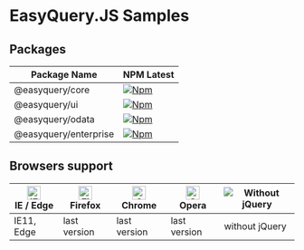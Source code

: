 # EasyQuery.JS Samples

## Packages
|Package Name|NPM Latest|
|---|---|
|@easyquery/core|[![Npm](https://img.shields.io/npm/v/@easyquery/core/latest)](https://www.npmjs.com/package/@easyquery/core)|
|@easyquery/ui|[![Npm](https://img.shields.io/npm/v/@easyquery/ui/latest)](https://www.npmjs.com/package/@easyquery/ui)|
|@easyquery/odata|[![Npm](https://img.shields.io/npm/v/@easyquery/odata/latest)](https://www.npmjs.com/package/@easyquery/odata)|
|@easyquery/enterprise|[![Npm](https://img.shields.io/npm/v/@easyquery/enterprise/latest)](https://www.npmjs.com/package/@easyquery/enterprise)|

## Browsers support

| [<img src="https://raw.githubusercontent.com/alrra/browser-logos/master/src/edge/edge_48x48.png" alt="IE / Edge" width="24px" height="24px" />](http://godban.github.io/browsers-support-badges/)</br>IE / Edge | [<img src="https://raw.githubusercontent.com/alrra/browser-logos/master/src/firefox/firefox_48x48.png" alt="Firefox" width="24px" height="24px" />](http://godban.github.io/browsers-support-badges/)</br>Firefox | [<img src="https://raw.githubusercontent.com/alrra/browser-logos/master/src/chrome/chrome_48x48.png" alt="Chrome" width="24px" height="24px" />](http://godban.github.io/browsers-support-badges/)</br>Chrome | [<img src="https://raw.githubusercontent.com/alrra/browser-logos/master/src/opera/opera_48x48.png" alt="Opera" width="24px" height="24px" />](http://godban.github.io/browsers-support-badges/)</br>Opera | ![Without jQuery](https://i.ibb.co/ZKSGMjt/no-jquery-logo.jpg)
| --------- | --------- | --------- | --------- | --------- |
| IE11, Edge| last version| last version| last version | without jQuery |

